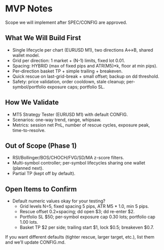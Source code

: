 # MVP Notes

Scope we will implement after SPEC/CONFIG are approved.

## What We Will Build First
- Single lifecycle per chart (EURUSD M1), two directions A↔B, shared wallet model.
- Grid per direction: 1 market + (N-1) limits, fixed lot 0.01.
- Spacing: HYBRID (max of fixed pips and ATR(M5)*k, floor at min pips).
- Per-direction basket TP + simple trailing + breakeven.
- Quick rescue on last-grid-break + small offset; backup on dd threshold.
- Safety: price validation, order cooldown, stale cleanup; per-symbol/portfolio exposure caps; portfolio SL.

## How We Validate
- MT5 Strategy Tester (EURUSD M1) with default CONFIG.
- Scenarios: one-way trend, range, whipsaw.
- Metrics: session net PnL, number of rescue cycles, exposure peak, time-to-resolve.

## Out of Scope (Phase 1)
- RSI/Bollinger/BOS/CHOCH/FVG/SD/MA z-score filters.
- Multi-symbol controller; per-symbol lifecycles sharing one wallet (planned next).
- Partial TP (kept off by default).

## Open Items to Confirm
- Default numeric values okay for your testing?
  - Grid levels N=5, fixed spacing 5 pips, ATR M5 * 1.0, min 5 pips.
  - Rescue offset 0.2×spacing; dd open $3; dd re-enter $2.
  - Portfolio SL $50; per-symbol exposure cap 0.30 lots; portfolio cap 1.00 lots.
  - Basket TP $2 per side; trailing start $1, lock $0.5; breakeven $0.7.

If you want different defaults (tighter rescue, larger target, etc.), list them and we’ll update CONFIG.md.
